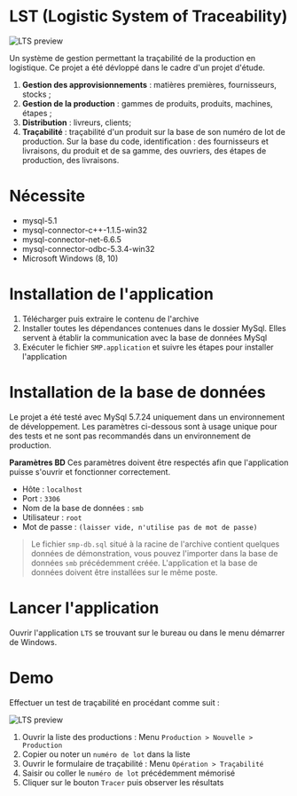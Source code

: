 # LST (Logistic System of Traceability)

<picture>
	<img alt="LTS preview" src="http://portfolio.parfaitbene.com/wp-content/uploads/2023/06/lts-img.jpg">
</picture>


Un système de gestion permettant la traçabilité de la production en logistique.
Ce projet a été dévloppé dans le cadre d'un projet d'étude.

1. **Gestion des approvisionnements** : matières premières, fournisseurs, stocks ;
2. **Gestion de la production** : gammes de produits, produits, machines, étapes ;
3. **Distribution** : livreurs, clients;
4. **Traçabilité** : traçabilité d'un produit sur la base de son numéro de lot de production. Sur la base du code, identification : des fournisseurs et livraisons, du produit et de sa gamme, des ouvriers, des étapes de production, des livraisons.

# Nécessite

* mysql-5.1
* mysql-connector-c++-1.1.5-win32
* mysql-connector-net-6.6.5
* mysql-connector-odbc-5.3.4-win32
* Microsoft Windows (8, 10)

# Installation de l'application

1. Télécharger puis extraire le contenu de l'archive
2. Installer toutes les dépendances contenues dans le dossier MySql. Elles servent à établir la communication avec la base de données MySql
3. Exécuter le fichier `SMP.application` et suivre les étapes pour installer l'application

# Installation de la base de données

Le projet a été testé avec MySql 5.7.24 uniquement dans un environnement de développement.
Les paramètres ci-dessous sont à usage unique pour des tests et ne sont pas recommandés dans un environnement de production.

**Paramètres BD**
Ces paramètres doivent être respectés afin que l'application puisse s'ouvrir et fonctionner correctement.

* Hôte : `localhost`
* Port : `3306`
* Nom de la base de données : `smb`
* Utilisateur : `root`
* Mot de passe : `(laisser vide, n'utilise pas de mot de passe)`

> Le fichier `smp-db.sql` situé à la racine de l'archive contient quelques données de démonstration, vous pouvez l'importer dans la base de données `smb` précédemment créée.
> L'application et la base de données doivent être installées sur le même poste.

# Lancer l'application

Ouvrir l'application `LTS` se trouvant sur le bureau ou dans le menu démarrer de Windows.

# Demo

Effectuer un test de traçabilité en procédant comme suit :

<picture>
	<img alt="LTS preview" src="http://portfolio.parfaitbene.com/wp-content/uploads/2023/06/lts-img2.jpg">
</picture>

1. Ouvrir la liste des productions : Menu `Production > Nouvelle > Production`
2. Copier ou noter un `numéro de lot` dans la liste
3. Ouvrir le formulaire de traçabilité : Menu `Opération > Traçabilité`
4. Saisir ou coller le `numéro de lot` précédemment mémorisé
5. Cliquer sur le bouton `Tracer` puis observer les résultats